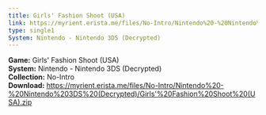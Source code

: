 ```yaml
---
title: Girls' Fashion Shoot (USA)
link: https://myrient.erista.me/files/No-Intro/Nintendo%20-%20Nintendo%203DS%20(Decrypted)/Girls'%20Fashion%20Shoot%20(USA).zip
type: single1
System: Nintendo - Nintendo 3DS (Decrypted)
---
```

<b>Game:</b> Girls' Fashion Shoot (USA)<br>
<b>System:</b> Nintendo - Nintendo 3DS (Decrypted)<br>
<b>Collection:</b> No-Intro<br>
<b>Download:</b> https://myrient.erista.me/files/No-Intro/Nintendo%20-%20Nintendo%203DS%20(Decrypted)/Girls'%20Fashion%20Shoot%20(USA).zip